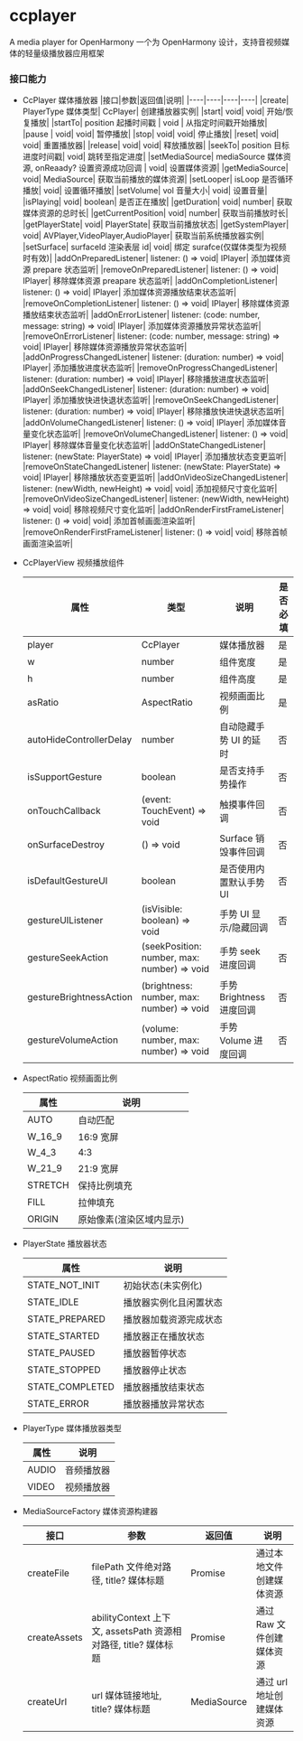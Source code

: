 # ccplayer

A media player for OpenHarmony 一个为 OpenHarmony 设计，支持音视频媒体的轻量级播放器应用框架

### 接口能力

- CcPlayer 媒体播放器
  |接口|参数|返回值|说明|
  |----|----|----|----|
  |create| PlayerType 媒体类型| CcPlayer| 创建播放器实例|
  |start| void| void| 开始/恢复播放|
  |startTo| position 起播时间戳 | void | 从指定时间戳开始播放|
  |pause | void| void| 暂停播放|
  |stop| void| void| 停止播放|
  |reset| void| void| 重置播放器|
  |release| void| void| 释放播放器|
  |seekTo| position 目标进度时间戳| void| 跳转至指定进度|
  |setMediaSource| mediaSource 媒体资源, onReaady? 设置资源成功回调 | void| 设置媒体资源|
  |getMediaSource| void| MediaSource| 获取当前播放的媒体资源|
  |setLooper| isLoop 是否循环播放| void| 设置循环播放|
  |setVolume| vol 音量大小| void| 设置音量|
  |isPlaying| void| boolean| 是否正在播放|
  |getDuration| void| number| 获取媒体资源的总时长|
  |getCurrentPosition| void| number| 获取当前播放时长|
  |getPlayerState| void| PlayerState| 获取当前播放状态|
  |getSystemPlayer| void| AVPlayer,VideoPlayer,AudioPlayer| 获取当前系统播放器实例|
  |setSurface| surfaceId 渲染表层 id| void| 绑定 surafce(仅媒体类型为视频时有效)|
  |addOnPreparedListener| listener: () => void| IPlayer| 添加媒体资源 prepare 状态监听|
  |removeOnPreparedListener| listener: () => void| IPlayer| 移除媒体资源 preapare 状态监听|
  |addOnCompletionListener| listener: () => void| IPlayer| 添加媒体资源播放结束状态监听|
  |removeOnCompletionListener| listener: () => void| IPlayer| 移除媒体资源播放结束状态监听|
  |addOnErrorListener| listener: (code: number, message: string) => void| IPlayer| 添加媒体资源播放异常状态监听|
  |removeOnErrorListener| listener: (code: number, message: string) => void| IPlayer| 移除媒体资源播放异常状态监听|
  |addOnProgressChangedListener| listener: (duration: number) => void| IPlayer| 添加播放进度状态监听|
  |removeOnProgressChangedListener| listener: (duration: number) => void| IPlayer| 移除播放进度状态监听|
  |addOnSeekChangedListener| listener: (duration: number) => void| IPlayer| 添加播放快进快退状态监听|
  |removeOnSeekChangedListener| listener: (duration: number) => void| IPlayer| 移除播放快进快退状态监听|
  |addOnVolumeChangedListener| listener: () => void| IPlayer| 添加媒体音量变化状态监听|
  |removeOnVolumeChangedListener| listener: () => void| IPlayer| 移除媒体音量变化状态监听|
  |addOnStateChangedListener| listener: (newState: PlayerState) => void| IPlayer| 添加播放状态变更监听|
  |removeOnStateChangedListener| listener: (newState: PlayerState) => void| IPlayer| 移除播放状态变更监听|
  |addOnVideoSizeChangedListener| listener: (newWidth, newHeight) => void| void| 添加视频尺寸变化监听|
  |removeOnVideoSizeChangedListener| listener: (newWidth, newHeight) => void| void| 移除视频尺寸变化监听|
  |addOnRenderFirstFrameListener| listener: () => void| void| 添加首帧画面渲染监听|
  |removeOnRenderFirstFrameListener| listener: () => void| void| 移除首帧画面渲染监听|

- CcPlayerView 视频播放组件

  | 属性                    | 类型                                        | 说明                     | 是否必填 |
  | ----------------------- | ------------------------------------------- | ------------------------ | -------- |
  | player                  | CcPlayer                                    | 媒体播放器               | 是       |
  | w                       | number                                      | 组件宽度                 | 是       |
  | h                       | number                                      | 组件高度                 | 是       |
  | asRatio                 | AspectRatio                                 | 视频画面比例             | 是       |
  | autoHideControllerDelay | number                                      | 自动隐藏手势 UI 的延时   | 否       |
  | isSupportGesture        | boolean                                     | 是否支持手势操作         | 否       |
  | onTouchCallback         | (event: TouchEvent) => void                 | 触摸事件回调             | 否       |
  | onSurfaceDestroy        | () => void                                  | Surface 销毁事件回调     | 否       |
  | isDefaultGestureUI      | boolean                                     | 是否使用内置默认手势 UI  | 否       |
  | gestureUIListener       | (isVisible: boolean) => void                | 手势 UI 显示/隐藏回调    | 否       |
  | gestureSeekAction       | (seekPosition: number, max: number) => void | 手势 seek 进度回调       | 否       |
  | gestureBrightnessAction | (brightness: number, max: number) => void   | 手势 Brightness 进度回调 | 否       |
  | gestureVolumeAction     | (volume: number, max: number) => void       | 手势 Volume 进度回调     | 否       |

- AspectRatio 视频画面比例

  | 属性    | 说明                     |
  | ------- | ------------------------ |
  | AUTO    | 自动匹配                 |
  | W_16_9  | 16:9 宽屏                |
  | W_4_3   | 4:3                      |
  | W_21_9  | 21:9 宽屏                |
  | STRETCH | 保持比例填充             |
  | FILL    | 拉伸填充                 |
  | ORIGIN  | 原始像素(渲染区域内显示) |

- PlayerState 播放器状态

  | 属性            | 说明                   |
  | --------------- | ---------------------- |
  | STATE_NOT_INIT  | 初始状态(未实例化)     |
  | STATE_IDLE      | 播放器实例化且闲置状态 |
  | STATE_PREPARED  | 播放器加载资源完成状态 |
  | STATE_STARTED   | 播放器正在播放状态     |
  | STATE_PAUSED    | 播放器暂停状态         |
  | STATE_STOPPED   | 播放器停止状态         |
  | STATE_COMPLETED | 播放器播放结束状态     |
  | STATE_ERROR     | 播放器播放异常状态     |

- PlayerType 媒体播放器类型

  | 属性  | 说明       |
  | ----- | ---------- |
  | AUDIO | 音频播放器 |
  | VIDEO | 视频播放器 |

- MediaSourceFactory 媒体资源构建器

  | 接口         | 参数                                                            | 返回值               | 说明                      |
  | ------------ | --------------------------------------------------------------- | -------------------- | ------------------------- |
  | createFile   | filePath 文件绝对路径, title? 媒体标题                          | Promise<MediaSource> | 通过本地文件创建媒体资源  |
  | createAssets | abilityContext 上下文, assetsPath 资源相对路径, title? 媒体标题 | Promise<MediaSource> | 通过 Raw 文件创建媒体资源 |
  | createUrl    | url 媒体链接地址, title? 媒体标题                               | MediaSource          | 通过 url 地址创建媒体资源 |
